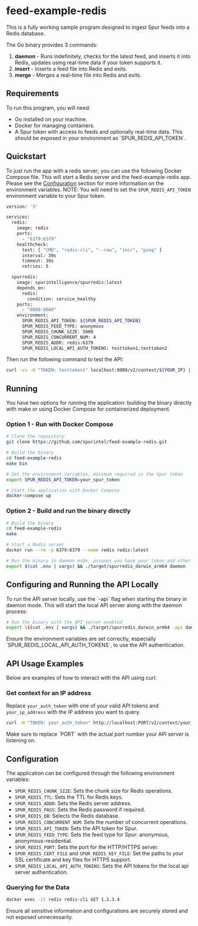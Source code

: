 # feed-example-redis
This is a fully working sample program designed to ingest Spur feeds into a Redis database.

The Go binary provides 3 commands:
1. **daemon** - Runs indefinitely, checks for the latest feed, and inserts it into Redis, updates using real-time data if your token supports it.
2. **insert** - Inserts a feed file into Redis and exits.
3. **merge** - Merges a real-time file into Redis and exits.

## Requirements
To run this program, you will need:

* Go installed on your machine.
* Docker for managing containers.
* A Spur token with access to feeds and optionally real-time data. This should be exposed in your environment as \`SPUR_REDIS_API_TOKEN\`.

## Quickstart
To just run the app with a redis server, you can use the following Docker Compose file. This will start a Redis server and the feed-example-redis app. 
Please see the [Configuration](#configuration) section for more information on the environment variables.
NOTE: You will need to set the `SPUR_REDIS_API_TOKEN` environment variable to your Spur token.

```bash
version: '3'

services:
  redis:
    image: redis
    ports:
      - "6379:6379"
    healthcheck:
      test: [ "CMD", "redis-cli", "--raw", "incr", "ping" ]
      interval: 30s
      timeout: 10s
      retries: 5

  spurredis:
    image: spurintelligence/spurredis:latest
    depends_on:
      redis:
        condition: service_healthy
    ports:
      - "8080:8080"
    environment:
      SPUR_REDIS_API_TOKEN: ${SPUR_REDIS_API_TOKEN}
      SPUR_REDIS_FEED_TYPE: anonymous
      SPUR_REDIS_CHUNK_SIZE: 5000
      SPUR_REDIS_CONCURRENT_NUM: 4
      SPUR_REDIS_ADDR: redis:6379
      SPUR_REDIS_LOCAL_API_AUTH_TOKENS: testtoken1,testtoken2
```

Then run the following command to test the API:
```bash
curl -vv -H "TOKEN: testtoken1" localhost:8080/v2/context/${YOUR_IP} | jq
```

## Running
You have two options for running the application: building the binary directly with make or using Docker Compose for containerized deployment.

### Option 1 - Run with Docker Compose
```bash
# Clone the repository
git clone https://github.com/spurintel/feed-example-redis.git

# Build the binary
cd feed-example-redis
make bin

# Set the environment variables, minimum required is the Spur token
export SPUR_REDIS_API_TOKEN=your_spur_token

# Start the application with Docker Compose
docker-compose up
```

### Option 2 - Build and run the binary directly
```bash
# Build the binary
cd feed-example-redis
make

# Start a Redis server
docker run --rm -p 6379:6379 --name redis redis:latest

# Run the binary in daemon mode, assumes you have your token and other configurations set in a .env file
export $(cat .env | xargs) && ./target/spurredis_darwin_arm64 daemon
```

## Configuring and Running the API Locally
To run the API server locally, use the \`-api\` flag when starting the binary in daemon mode. This will start the local API server along with the daemon process:

```bash
# Run the binary with the API server enabled
export \$(cat .env | xargs) && ./target/spurredis_darwin_arm64 -api daemon
```

Ensure the environment variables are set correctly, especially \`SPUR_REDIS_LOCAL_API_AUTH_TOKENS\`, to use the API authentication.

## API Usage Examples
Below are examples of how to interact with the API using curl:

### Get context for an IP address
Replace `your_auth_token` with one of your valid API tokens and `your_ip_address` with the IP address you want to query.

```bash
curl -H "TOKEN: your_auth_token" http://localhost:PORT/v2/context/your_ip_address
```

Make sure to replace \`PORT\` with the actual port number your API server is listening on.

## Configuration
The application can be configured through the following environment variables:

- `SPUR_REDIS_CHUNK_SIZE`: Sets the chunk size for Redis operations.
- `SPUR_REDIS_TTL`: Sets the TTL for Redis keys.
- `SPUR_REDIS_ADDR`: Sets the Redis server address.
- `SPUR_REDIS_PASS`: Sets the Redis password if required.
- `SPUR_REDIS_DB`: Selects the Redis database.
- `SPUR_REDIS_CONCURRENT_NUM`: Sets the number of concurrent operations.
- `SPUR_REDIS_API_TOKEN`: Sets the API token for Spur.
- `SPUR_REDIS_FEED_TYPE`: Sets the feed type for Spur: anonymous, anonymous-residential.
- `SPUR_REDIS_PORT`: Sets the port for the HTTP/HTTPS server.
- `SPUR_REDIS_CERT_FILE` and `SPUR_REDIS_KEY_FILE`: Set the paths to your SSL certificate and key files for HTTPS support.
- `SPUR_REDIS_LOCAL_API_AUTH_TOKENS`: Sets the API tokens for the local api server authentication.

### Querying for the Data
```bash
docker exec -it redis redis-cli GET 1.2.3.4
```

Ensure all sensitive information and configurations are securely stored and not exposed unnecessarily.
